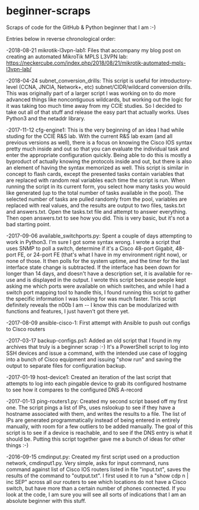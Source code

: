 # beginner-scraps
Scraps of code for the GitHub & Python beginner that I am :-) 

Entries below in reverse chronological order:

-2018-08-21 mikrotik-l3vpn-lab1: Files that accompany my blog post on creating an automated MikroTik MPLS L3VPN lab: https://neckercube.com/index.php/2018/08/21/mikrotik-automated-mpls-l3vpn-lab/

-2018-04-24 subnet_conversion_drills: This script is useful for introductory-level (CCNA, JNCIA, Network+, etc) subnet/CIDR/wildcard conversion drills. This was originally part of a larger script I was working on to do more advanced things like noncontiguous wildcards, but working out the logic for it was taking too much time away from my CCIE studies. So I decided to take out all of that stuff and release the easy part that actually works. Uses Python3 and the netaddr library.

-2017-11-12 cfg-engine1: This is the very beginning of an idea I had while studing for the CCIE R&S lab. With the current R&S lab exam (and all previous versions as well), there is a focus on knowing the Cisco IOS syntax pretty much inside and out so that you can evaluate the individual task and enter the appropriate configuration quickly. Being able to do this is mostly a byproduct of actually knowing the protocols inside and out, but there is also an element of having the syntax memorized as well. This script is similar in concept to flash cards, except the presented tasks contain variables that are replaced with random real variables each time the script is run. When running the script in its current form, you select how many tasks you would like generated (up to the total number of tasks available in the pool). The selected number of tasks are pulled randomly from the pool, variables are replaced with real values, and the results are output to two files, tasks.txt and answers.txt. Open the tasks.txt file and attempt to answer everything. Then open answers.txt to see how you did. This is very basic, but it's not a bad starting point.

-2017-09-06 available_switchports.py: Spent a couple of days attempting to work in Python3. I'm sure I got some syntax wrong. I wrote a script that uses SNMP to poll a switch, determine if it's a Cisco 48-port Gigabit, 48-port FE, or 24-port FE (that's what I have in my environment right now), or none of those. It then polls for the system uptime, and the timer for the last interface state change is subtracted. If the interface has been down for longer than 14 days, and doesn't have a description set, it is available for re-use and is displayed in the output. I wrote this script because people kept asking me which ports were available on which switches, and while I had a switch port mapping tool to handle this, I found running this script to gather the specific information I was looking for was much faster. This script definitely reveals the n00b I am -- I know this can be modularized with functions and features, I just haven't got there yet.

-2017-08-09 ansible-cisco-1: First attempt with Ansible to push out configs to Cisco routers

-2017-03-17 backup-configs.ps1: Added an old script that I found in my archives that truly is a beginner scrap :-) It's a PowerShell script to log into SSH devices and issue a command, with the intended use case of logging into a bunch of Cisco equipment and issuing "show run" and saving the output to separate files for configuration backup.

-2017-01-19 host-device1: Created an iteration of the last script that attempts to log into each pingable device to grab its configured hostname to see how it compares to the configured DNS A-record

-2017-01-13 ping-routers1.py: Created my second script based off my first one. The script pings a list of IPs, uses nslookup to see if they have a hostname associated with them, and writes the results to a file. The list of IPs are generated programmatically instead of being entered in entirely manually, with room for a few outliers to be added manually. The goal of this script is to see if a device is reachable, and to see if the DNS entry is what it should be. Putting this script together gave me a bunch of ideas for other things :-)

-2016-09-15 cmdinput.py: Created my first script used on a production network, cmdinput1.py. Very simple, asks for input command, runs command against list of Cisco IOS routers listed in file "input.txt", saves the results of the command to "output.txt". I first used it to run a "show cdp n | inc SEP" across all our routers to see which locations do not have a Cisco switch, but have more than a certain number of phones connected. If you look at the code, I am sure you will see all sorts of indications that I am an absolute beginner with this stuff.
